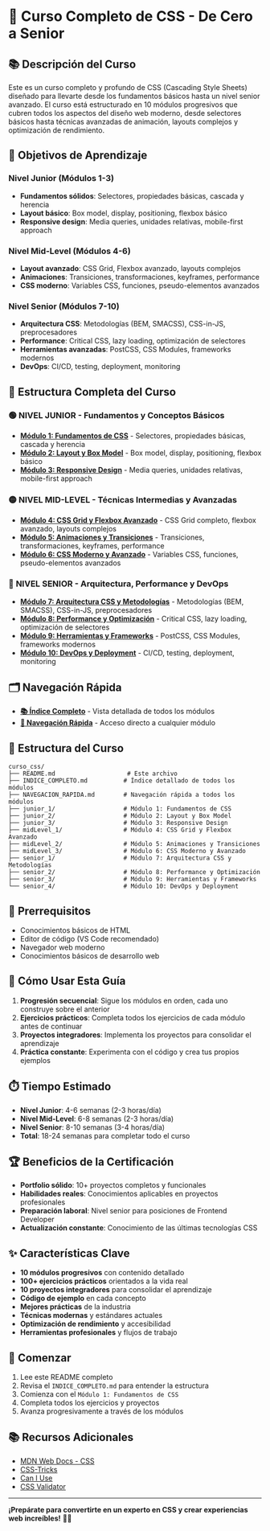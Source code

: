 # 🎨 Curso Completo de CSS - De Cero a Senior

## 📚 Descripción del Curso

Este es un curso completo y profundo de CSS (Cascading Style Sheets) diseñado para llevarte desde los fundamentos básicos hasta un nivel senior avanzado. El curso está estructurado en 10 módulos progresivos que cubren todos los aspectos del diseño web moderno, desde selectores básicos hasta técnicas avanzadas de animación, layouts complejos y optimización de rendimiento.

## 🎯 Objetivos de Aprendizaje

### Nivel Junior (Módulos 1-3)
- **Fundamentos sólidos**: Selectores, propiedades básicas, cascada y herencia
- **Layout básico**: Box model, display, positioning, flexbox básico
- **Responsive design**: Media queries, unidades relativas, mobile-first approach

### Nivel Mid-Level (Módulos 4-6)
- **Layout avanzado**: CSS Grid, Flexbox avanzado, layouts complejos
- **Animaciones**: Transiciones, transformaciones, keyframes, performance
- **CSS moderno**: Variables CSS, funciones, pseudo-elementos avanzados

### Nivel Senior (Módulos 7-10)
- **Arquitectura CSS**: Metodologías (BEM, SMACSS), CSS-in-JS, preprocesadores
- **Performance**: Critical CSS, lazy loading, optimización de selectores
- **Herramientas avanzadas**: PostCSS, CSS Modules, frameworks modernos
- **DevOps**: CI/CD, testing, deployment, monitoring

## 📁 Estructura Completa del Curso

### 🟢 **NIVEL JUNIOR** - Fundamentos y Conceptos Básicos
- **[Módulo 1: Fundamentos de CSS](junior_1/README.md)** - Selectores, propiedades básicas, cascada y herencia
- **[Módulo 2: Layout y Box Model](junior_2/README.md)** - Box model, display, positioning, flexbox básico
- **[Módulo 3: Responsive Design](junior_3/README.md)** - Media queries, unidades relativas, mobile-first approach

### 🟡 **NIVEL MID-LEVEL** - Técnicas Intermedias y Avanzadas
- **[Módulo 4: CSS Grid y Flexbox Avanzado](midLevel_1/README.md)** - CSS Grid completo, flexbox avanzado, layouts complejos
- **[Módulo 5: Animaciones y Transiciones](midLevel_2/README.md)** - Transiciones, transformaciones, keyframes, performance
- **[Módulo 6: CSS Moderno y Avanzado](midLevel_3/README.md)** - Variables CSS, funciones, pseudo-elementos avanzados

### 🔴 **NIVEL SENIOR** - Arquitectura, Performance y DevOps
- **[Módulo 7: Arquitectura CSS y Metodologías](senior_1/README.md)** - Metodologías (BEM, SMACSS), CSS-in-JS, preprocesadores
- **[Módulo 8: Performance y Optimización](senior_2/README.md)** - Critical CSS, lazy loading, optimización de selectores
- **[Módulo 9: Herramientas y Frameworks](senior_3/README.md)** - PostCSS, CSS Modules, frameworks modernos
- **[Módulo 10: DevOps y Deployment](senior_4/README.md)** - CI/CD, testing, deployment, monitoring

## 🗂️ Navegación Rápida

- **[📚 Índice Completo](INDICE_COMPLETO.md)** - Vista detallada de todos los módulos
- **[🧭 Navegación Rápida](NAVEGACION_RAPIDA.md)** - Acceso directo a cualquier módulo

## 📁 Estructura del Curso

```
curso_css/
├── README.md                    # Este archivo
├── INDICE_COMPLETO.md          # Índice detallado de todos los módulos
├── NAVEGACION_RAPIDA.md        # Navegación rápida a todos los módulos
├── junior_1/                   # Módulo 1: Fundamentos de CSS
├── junior_2/                   # Módulo 2: Layout y Box Model
├── junior_3/                   # Módulo 3: Responsive Design
├── midLevel_1/                 # Módulo 4: CSS Grid y Flexbox Avanzado
├── midLevel_2/                 # Módulo 5: Animaciones y Transiciones
├── midLevel_3/                 # Módulo 6: CSS Moderno y Avanzado
├── senior_1/                   # Módulo 7: Arquitectura CSS y Metodologías
├── senior_2/                   # Módulo 8: Performance y Optimización
├── senior_3/                   # Módulo 9: Herramientas y Frameworks
└── senior_4/                   # Módulo 10: DevOps y Deployment
```

## 🔧 Prerrequisitos

- Conocimientos básicos de HTML
- Editor de código (VS Code recomendado)
- Navegador web moderno
- Conocimientos básicos de desarrollo web

## 📖 Cómo Usar Esta Guía

1. **Progresión secuencial**: Sigue los módulos en orden, cada uno construye sobre el anterior
2. **Ejercicios prácticos**: Completa todos los ejercicios de cada módulo antes de continuar
3. **Proyectos integradores**: Implementa los proyectos para consolidar el aprendizaje
4. **Práctica constante**: Experimenta con el código y crea tus propios ejemplos

## ⏱️ Tiempo Estimado

- **Nivel Junior**: 4-6 semanas (2-3 horas/día)
- **Nivel Mid-Level**: 6-8 semanas (2-3 horas/día)
- **Nivel Senior**: 8-10 semanas (3-4 horas/día)
- **Total**: 18-24 semanas para completar todo el curso

## 🏆 Beneficios de la Certificación

- **Portfolio sólido**: 10+ proyectos completos y funcionales
- **Habilidades reales**: Conocimientos aplicables en proyectos profesionales
- **Preparación laboral**: Nivel senior para posiciones de Frontend Developer
- **Actualización constante**: Conocimiento de las últimas tecnologías CSS

## ✨ Características Clave

- **10 módulos progresivos** con contenido detallado
- **100+ ejercicios prácticos** orientados a la vida real
- **10 proyectos integradores** para consolidar el aprendizaje
- **Código de ejemplo** en cada concepto
- **Mejores prácticas** de la industria
- **Técnicas modernas** y estándares actuales
- **Optimización de rendimiento** y accesibilidad
- **Herramientas profesionales** y flujos de trabajo

## 🚀 Comenzar

1. Lee este README completo
2. Revisa el `INDICE_COMPLETO.md` para entender la estructura
3. Comienza con el `Módulo 1: Fundamentos de CSS`
4. Completa todos los ejercicios y proyectos
5. Avanza progresivamente a través de los módulos

## 📚 Recursos Adicionales

- [MDN Web Docs - CSS](https://developer.mozilla.org/en-US/docs/Web/CSS)
- [CSS-Tricks](https://css-tricks.com/)
- [Can I Use](https://caniuse.com/)
- [CSS Validator](https://jigsaw.w3.org/css-validator/)

---

**¡Prepárate para convertirte en un experto en CSS y crear experiencias web increíbles!** 🎨✨
